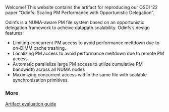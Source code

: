 
Welcome! This website contains the artifact for reproducing our OSDI ‘22 paper “Odinfs: Scaling PM Performance with Opportunistic Delegation”.

Odinfs is a NUMA-aware PM file system based on an opportunistic delegation framework to acheive datapath scalability. 
Odinfs’s design features: 

* Limiting concurrent PM access to avoid performance meltdown due to on-DIMM cache trashing. 
* Localizing PM access to avoid performance meltdown due to remote PM access. 
* Automatic parallelize large PM access to utilize cumulative PM bandwidth across all NUMA nodes 
* Maximizing concurrent access within the same file with scalable synchronization primitives.



### More
[Artifact evaluation guide](guide.md)






